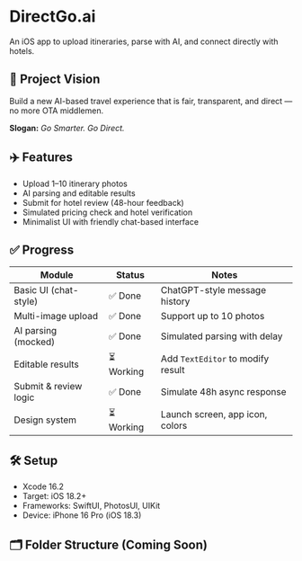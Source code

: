 # DirectGo.ai

An iOS app to upload itineraries, parse with AI, and connect directly with hotels.

## 🧠 Project Vision

Build a new AI-based travel experience that is fair, transparent, and direct — no more OTA middlemen.

**Slogan:** _Go Smarter. Go Direct._

## ✈️ Features

- Upload 1–10 itinerary photos
- AI parsing and editable results
- Submit for hotel review (48-hour feedback)
- Simulated pricing check and hotel verification
- Minimalist UI with friendly chat-based interface

## ✅ Progress

| Module                     | Status   | Notes                             |
|----------------------------|----------|-----------------------------------|
| Basic UI (chat-style)      | ✅ Done   | ChatGPT-style message history     |
| Multi-image upload         | ✅ Done   | Support up to 10 photos           |
| AI parsing (mocked)        | ✅ Done   | Simulated parsing with delay      |
| Editable results           | ⏳ Working | Add `TextEditor` to modify result |
| Submit & review logic      | ✅ Done   | Simulate 48h async response       |
| Design system              | ⏳ Working | Launch screen, app icon, colors  |

## 🛠️ Setup

- Xcode 16.2
- Target: iOS 18.2+
- Frameworks: SwiftUI, PhotosUI, UIKit
- Device: iPhone 16 Pro (iOS 18.3)

## 🗂️ Folder Structure (Coming Soon)
